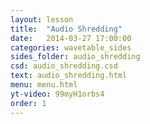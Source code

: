 ```yaml
---
layout: lesson
title:  "Audio Shredding"
date:   2014-03-27 17:00:00
categories: wavetable_sides
sides_folder: audio_shredding
csd: audio_shredding.csd
text: audio_shredding.html
menu: menu.html
yt-video: 99myH1orbs4
order: 1
---
```


